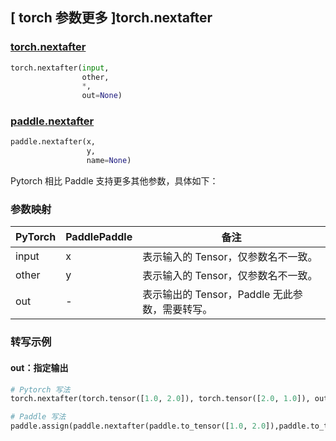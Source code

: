 ## [ torch 参数更多 ]torch.nextafter

### [torch.nextafter](https://pytorch.org/docs/2.0/generated/torch.nextafter.html?highlight=nextafter#torch.nextafter)

```python
torch.nextafter(input,
                other,
                *,
                out=None)
```

### [paddle.nextafter](https://www.paddlepaddle.org.cn/documentation/docs/zh/api/paddle/nextafter_cn.html)

```python
paddle.nextafter(x,
                 y,
                 name=None)
```

Pytorch 相比 Paddle 支持更多其他参数，具体如下：
### 参数映射
| PyTorch       | PaddlePaddle | 备注                                                   |
| ------------- | ------------ | ------------------------------------------------------ |
| input |  x  | 表示输入的 Tensor，仅参数名不一致。  |
| other |  y  | 表示输入的 Tensor，仅参数名不一致。  |
|  out  |  -  | 表示输出的 Tensor，Paddle 无此参数，需要转写。    |


### 转写示例
#### out：指定输出
```python
# Pytorch 写法
torch.nextafter(torch.tensor([1.0, 2.0]), torch.tensor([2.0, 1.0]), out=y)

# Paddle 写法
paddle.assign(paddle.nextafter(paddle.to_tensor([1.0, 2.0]),paddle.to_tensor([2.0, 1.0])), y)
```
